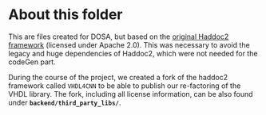 # About this folder

This are files created for DOSA, but based on the [original Haddoc2 framework](https://github.com/DreamIP/haddoc2) (licensed under Apache 2.0).
This was necessary to avoid the legacy and huge dependencies of Haddoc2, which were not needed for the codeGen part.

During the course of the project, we created a fork of the haddoc2 framework called `VHDL4CNN` to be able to publish our re-factoring
of the VHDL library. The fork, including all license information, can be also found under **`backend/third_party_libs/`**.




